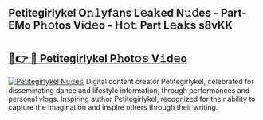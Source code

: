 ## Petitegirlykel O𝚗𝚕yf𝚊ns L𝚎a𝚔ed N𝚞𝚍es - Part-EMo P𝚑𝚘tos Vi𝚍𝚎o - H𝚘𝚝 Part L𝚎a𝚔s s8vKK

# <h2><a href="http://kfeb1sa.oniu.top/?m=Petitegirlykel">🔗👉 🔴 Petitegirlykel P𝚑ot𝚘𝚜 V𝚒d𝚎o</a></h2>

[![Petitegirlykel Nu𝚍e𝚜](https://i.imgur.com/0qMVB7G.gif)](http://kfeb1sa.oniu.top/?m=Petitegirlykel)
Digital content creator Petitegirlykel, celebrated for disseminating dance and lifestyle information, through performances and personal vlogs. Inspiring author Petitegirlykel, recognized for their ability to capture the imagination and inspire others through their writing.  
